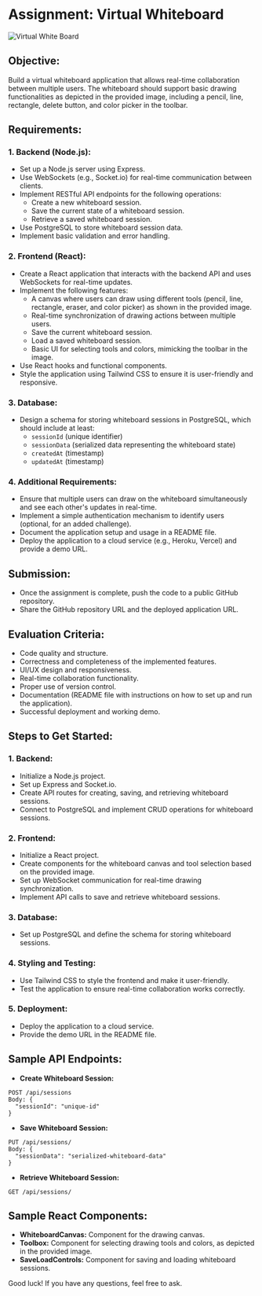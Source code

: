 # Assignment: Virtual Whiteboard
![Virtual White Board](https://0x0.st/XLfJ.png)

## Objective:
Build a virtual whiteboard application that allows real-time collaboration between multiple users. The whiteboard should support basic drawing functionalities as depicted in the provided image, including a pencil, line, rectangle, delete button, and color picker in the toolbar.

## Requirements:

### 1. Backend (Node.js):
- Set up a Node.js server using Express.
- Use WebSockets (e.g., Socket.io) for real-time communication between clients.
- Implement RESTful API endpoints for the following operations:
  - Create a new whiteboard session.
  - Save the current state of a whiteboard session.
  - Retrieve a saved whiteboard session.
- Use PostgreSQL to store whiteboard session data.
- Implement basic validation and error handling.

### 2. Frontend (React):
- Create a React application that interacts with the backend API and uses WebSockets for real-time updates.
- Implement the following features:
  - A canvas where users can draw using different tools (pencil, line, rectangle, eraser, and color picker) as shown in the provided image.
  - Real-time synchronization of drawing actions between multiple users.
  - Save the current whiteboard session.
  - Load a saved whiteboard session.
  - Basic UI for selecting tools and colors, mimicking the toolbar in the image.
- Use React hooks and functional components.
- Style the application using Tailwind CSS to ensure it is user-friendly and responsive.

### 3. Database:
- Design a schema for storing whiteboard sessions in PostgreSQL, which should include at least:
  - `sessionId` (unique identifier)
  - `sessionData` (serialized data representing the whiteboard state)
  - `createdAt` (timestamp)
  - `updatedAt` (timestamp)

### 4. Additional Requirements:
- Ensure that multiple users can draw on the whiteboard simultaneously and see each other's updates in real-time.
- Implement a simple authentication mechanism to identify users (optional, for an added challenge).
- Document the application setup and usage in a README file.
- Deploy the application to a cloud service (e.g., Heroku, Vercel) and provide a demo URL.

## Submission:
- Once the assignment is complete, push the code to a public GitHub repository.
- Share the GitHub repository URL and the deployed application URL.

## Evaluation Criteria:
- Code quality and structure.
- Correctness and completeness of the implemented features.
- UI/UX design and responsiveness.
- Real-time collaboration functionality.
- Proper use of version control.
- Documentation (README file with instructions on how to set up and run the application).
- Successful deployment and working demo.

## Steps to Get Started:

### 1. Backend:
- Initialize a Node.js project.
- Set up Express and Socket.io.
- Create API routes for creating, saving, and retrieving whiteboard sessions.
- Connect to PostgreSQL and implement CRUD operations for whiteboard sessions.

### 2. Frontend:
- Initialize a React project.
- Create components for the whiteboard canvas and tool selection based on the provided image.
- Set up WebSocket communication for real-time drawing synchronization.
- Implement API calls to save and retrieve whiteboard sessions.

### 3. Database:
- Set up PostgreSQL and define the schema for storing whiteboard sessions.

### 4. Styling and Testing:
- Use Tailwind CSS to style the frontend and make it user-friendly.
- Test the application to ensure real-time collaboration works correctly.

### 5. Deployment:
- Deploy the application to a cloud service.
- Provide the demo URL in the README file.

## Sample API Endpoints:

- **Create Whiteboard Session:**
```
POST /api/sessions
Body: {
  "sessionId": "unique-id"
}
```


- **Save Whiteboard Session:**
```
PUT /api/sessions/
Body: {
  "sessionData": "serialized-whiteboard-data"
}
```

- **Retrieve Whiteboard Session:**
```
GET /api/sessions/
```


## Sample React Components:

- **WhiteboardCanvas:** Component for the drawing canvas.
- **Toolbox:** Component for selecting drawing tools and colors, as depicted in the provided image.
- **SaveLoadControls:** Component for saving and loading whiteboard sessions.

Good luck! If you have any questions, feel free to ask.

